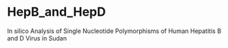 # HepB_and_HepD
In silico Analysis of Single Nucleotide Polymorphisms of Human Hepatitis B and D Virus in Sudan
